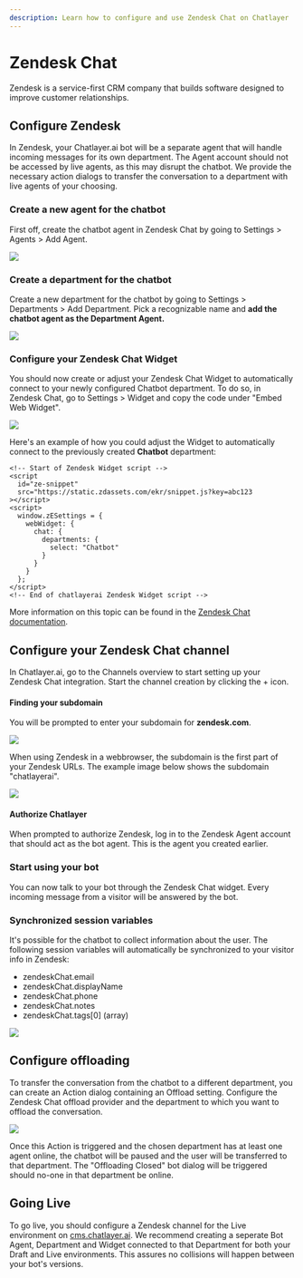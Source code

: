 ```yaml
---
description: Learn how to configure and use Zendesk Chat on Chatlayer
---
```


# Zendesk Chat

Zendesk is a service-first CRM company that builds software designed to improve customer relationships.

## Configure Zendesk 

In Zendesk, your Chatlayer.ai bot will be a separate agent that will handle incoming messages for its own  department. The Agent account should not be accessed by live agents, as this may disrupt the chatbot. We provide the necessary action dialogs to transfer the conversation to a department with live agents of your choosing.

### Create a new agent for the chatbot

First off, create the chatbot agent in Zendesk Chat by going to Settings &gt; Agents &gt; Add Agent. 

![](../../.gitbook/assets/image%20%28277%29.png)

### Create a department for the chatbot

Create a new department for the chatbot by going to Settings &gt; Departments &gt; Add Department.  Pick a recognizable name and **add the chatbot agent as the Department Agent.**

![](../../.gitbook/assets/image%20%28269%29.png)

### Configure your Zendesk Chat Widget

You should now create or adjust your Zendesk Chat Widget to automatically connect to your newly configured Chatbot department. To do so, in Zendesk Chat, go to Settings &gt; Widget and copy the code under "Embed Web Widget".

![](../../.gitbook/assets/image%20%28280%29.png)

Here's an example of how you could adjust the Widget to automatically connect to the previously created **Chatbot** department:

```markup
<!-- Start of Zendesk Widget script -->
<script
  id="ze-snippet"
  src="https://static.zdassets.com/ekr/snippet.js?key=abc123
></script>
<script>
  window.zESettings = {
    webWidget: {
      chat: {
        departments: {
          select: "Chatbot"
        }
      }
    }
  };
</script>
<!-- End of chatlayerai Zendesk Widget script -->
```

More information on this topic can be found in the [Zendesk Chat documentation](https://developer.zendesk.com/embeddables/docs/widget/settings#departments).

## Configure your Zendesk Chat channel

In Chatlayer.ai, go to the Channels overview to start setting up your Zendesk Chat integration. Start the channel creation by clicking the + icon.

#### Finding your subdomain

You will be prompted to enter your subdomain for **zendesk.com**. 

![](../../.gitbook/assets/image%20%28270%29.png)

When using Zendesk in a webbrowser, the subdomain is the first part of your Zendesk URLs. The example image below shows the subdomain "chatlayerai".

![](../../.gitbook/assets/image%20%28272%29.png)

#### Authorize Chatlayer

When prompted to authorize Zendesk, log in to the Zendesk Agent account that should act as the bot agent. This is the agent you created earlier.

### Start using your bot

You can now talk to your bot through the Zendesk Chat widget. Every incoming message from a visitor will be answered by the bot. 

### Synchronized session variables

It's possible for the chatbot to collect information about the user. The following session variables will automatically be synchronized to your visitor info in Zendesk:

* zendeskChat.email
* zendeskChat.displayName
* zendeskChat.phone
* zendeskChat.notes
* zendeskChat.tags\[0\] \(array\)

![](../../.gitbook/assets/image%20%28271%29.png)

## Configure offloading

To transfer the conversation from the chatbot to a different department, you can create an Action dialog containing an Offload setting. Configure the Zendesk Chat offload provider and the department to which you want to offload the conversation.

![](../../.gitbook/assets/image%20%28274%29.png)

Once this Action is triggered and the chosen department has at least one agent online, the chatbot will be paused and the user will be transferred to that department. The "Offloading Closed" bot dialog will be triggered should no-one in that department be online.

## Going Live

To go live, you should configure a Zendesk channel for the Live environment on [cms.chatlayer.ai](https://cms.chatlayer.ai). We recommend creating a seperate Bot Agent, Department and Widget connected to that Department for both your Draft and Live environments. This assures no collisions will happen between your bot's versions.

